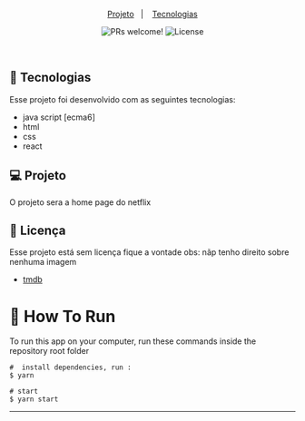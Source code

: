 <!-- ![simpleapp](https://user-images.githubusercontent.com/59980463/120254157-93115380-c25f-11eb-903c-e66019c45e14.png) -->


<p align="center">
  <a href="#-projeto">Projeto</a>&nbsp;&nbsp;&nbsp;|&nbsp;&nbsp;&nbsp;
   <a href="#-Tecnologias">Tecnologias</a>


<p align="center">
 <img src="https://img.shields.io/static/v1?label=PRs&message=welcome&color=49AA26&labelColor=000000" alt="PRs welcome!" />

  <img alt="License" src="https://img.shields.io/static/v1?label=license&message=MIT&color=49AA26&labelColor=000000">
</p>

<br>



## 🚀 Tecnologias

Esse projeto foi desenvolvido com as seguintes tecnologias:

- java script [ecma6]
- html
- css
- react

## 💻 Projeto

O projeto sera a home page do netflix 

## :memo: Licença

Esse projeto está sem licença fique a vontade
obs: nãp tenho direito sobre nenhuma imagem 
- [tmdb](https://developers.themoviedb.org/)

# :wrench: How To Run
To run this app on your computer, run these commands inside the repository root folder
```shell
#  install dependencies, run :
$ yarn

# start 
$ yarn start

```



---
